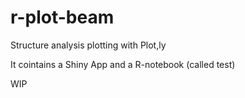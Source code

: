 # r-plot-beam
Structure analysis plotting with Plot,ly

It cointains a Shiny App and a R-notebook (called test)

WIP
